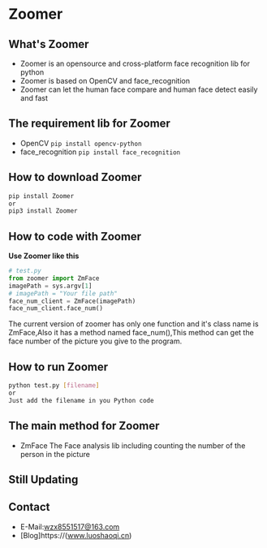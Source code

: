 # Zoomer

## What's Zoomer

- Zoomer is an opensource and cross-platform face recognition lib for python
- Zoomer is based on OpenCV and face_recognition
- Zoomer can let the human face compare and human face detect easily and fast
## The requirement lib for Zoomer

- OpenCV ```pip install opencv-python```
- face_recognition ```pip install face_recognition``` 

## How to download Zoomer

```bash
pip install Zoomer 
or
pip3 install Zoomer
```

## How to code with Zoomer

**Use Zoomer like this**

```python
# test.py
from zoomer import ZmFace
imagePath = sys.argv[1]
# imagePath = "Your file path"
face_num_client = ZmFace(imagePath)
face_num_client.face_num()

```
The current version of zoomer has only one function and it's class name is ZmFace,Also it has a method named face_num(),This method can get the face number of the picture you give to the program.

## How to run Zoomer

```bash
python test.py [filename]
or
Just add the filename in you Python code
```

## The main method for Zoomer

- ZmFace The Face analysis lib including counting the number of the person in the picture

## Still Updating

## Contact

- E-Mail:wzx8551517@163.com
- [Blog]https://(www.luoshaoqi.cn)
